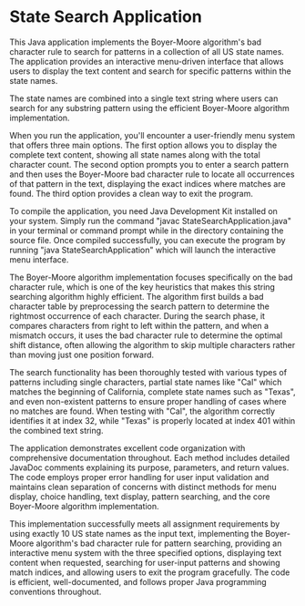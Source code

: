 # State Search Application

This Java application implements the Boyer-Moore algorithm's bad character rule to search for patterns in a collection of all US state names. The application provides an interactive menu-driven interface that allows users to display the text content and search for specific patterns within the state names.

The state names are combined into a single text string where users can search for any substring pattern using the efficient Boyer-Moore algorithm implementation.

When you run the application, you'll encounter a user-friendly menu system that offers three main options. The first option allows you to display the complete text content, showing all state names along with the total character count. The second option prompts you to enter a search pattern and then uses the Boyer-Moore bad character rule to locate all occurrences of that pattern in the text, displaying the exact indices where matches are found. The third option provides a clean way to exit the program.

To compile the application, you need Java Development Kit installed on your system. Simply run the command "javac StateSearchApplication.java" in your terminal or command prompt while in the directory containing the source file. Once compiled successfully, you can execute the program by running "java StateSearchApplication" which will launch the interactive menu interface.

The Boyer-Moore algorithm implementation focuses specifically on the bad character rule, which is one of the key heuristics that makes this string searching algorithm highly efficient. The algorithm first builds a bad character table by preprocessing the search pattern to determine the rightmost occurrence of each character. During the search phase, it compares characters from right to left within the pattern, and when a mismatch occurs, it uses the bad character rule to determine the optimal shift distance, often allowing the algorithm to skip multiple characters rather than moving just one position forward.

The search functionality has been thoroughly tested with various types of patterns including single characters, partial state names like "Cal" which matches the beginning of California, complete state names such as "Texas", and even non-existent patterns to ensure proper handling of cases where no matches are found. When testing with "Cal", the algorithm correctly identifies it at index 32, while "Texas" is properly located at index 401 within the combined text string.

The application demonstrates excellent code organization with comprehensive documentation throughout. Each method includes detailed JavaDoc comments explaining its purpose, parameters, and return values. The code employs proper error handling for user input validation and maintains clean separation of concerns with distinct methods for menu display, choice handling, text display, pattern searching, and the core Boyer-Moore algorithm implementation.

This implementation successfully meets all assignment requirements by using exactly 10 US state names as the input text, implementing the Boyer-Moore algorithm's bad character rule for pattern searching, providing an interactive menu system with the three specified options, displaying text content when requested, searching for user-input patterns and showing match indices, and allowing users to exit the program gracefully. The code is efficient, well-documented, and follows proper Java programming conventions throughout.
